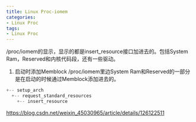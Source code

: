 ```yaml
---
title: Linux Proc-iomem
categories: 
- Linux Proc
tags:
- Linux Proc
---
```


/proc/iomem的显示，显示的都是insert_resource接口加进去的。包括System Ram，Reserved和内核代码段，还有一些驱动。
1. 启动时添加Memblock
/proc/iomem里边System Ram和Reserved的一部分是在启动的时候通过Memblock添加进去的。

```c
+-- setup_arch
  +-- request_standard_resources
    +-- insert_resource
```

https://blog.csdn.net/weixin_45030965/article/details/126122511
